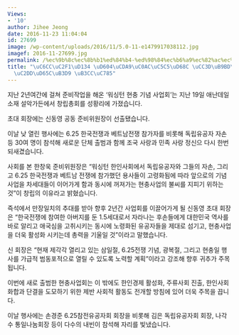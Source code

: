 ```yaml
---
Views:
- '10'
author: Jihee Jeong
date: 2016-11-23 11:04:04
id: 27699
image: /wp-content/uploads/2016/11/5.0-11-e1479917038112.jpg
imagef: 2016-11-27699.jpg
permalink: /%ec%9b%8c%ec%8b%b1%ed%84%b4-%ed%98%84%ec%b6%a9%ec%82%ac%ec%97%85%ed%9a%8c-%ec%b0%bd%eb%a6%bd%ea%b3%b5%ec%8b%9d%ed%99%9c%eb%8f%99-%eb%8f%8c%ec%9e%85/
title: "\uC6CC\uC2F1\uD134 \uD604\uCDA9\uC0AC\uC5C5\uD68C \uCC3D\uB9BD\u2026\uACF5\
  \uC2DD\uD65C\uB3D9 \uB3CC\uC785"
---
```


지난 2년여간에 걸쳐 준비작업을 해온 ‘워싱턴 현충 기념 사업회’는 지난 19일 애난데일 소재 설악가든에서 창립총회를 성황리에 가졌습니다.

초대 회장에는 신동영 공동 준비위원장이 선출됐습니다.

이날 낮 열린 행사에는 6.25 한국전쟁과 베트남전쟁 참가자를 비롯해 독립유공자 자손 등 30여 명이 참석해 새로운 단체 출범과 함께 조국 사랑과 민족 사랑 정신으 다시 한번 되새겼습니다.

사회를 본 한창욱 준비위원장은 “워싱턴 한인사회에서 독립유공자와 그들의 자손, 그리고 6.25 한국전쟁과 베트남 전쟁에 참가했던 용사들이 고령화됨에 따라 앞으로의 기념사업을 차세대들이 이어가게 함과 동시에 꺼져가는 현충사업의 불씨를 지피기 위하는 것”이 창립의 이유라고 밝혔습니다.

즉석에서 만장일치의 추대를 받아 향후 2년간 사업회를 이끌어가게 될 신동영 초대 회장은 “한국전쟁에 참여한 아버지를 둔 1.5세대로서 자라나는 후손들에게 대한민국 역사를 바로 알리고 애국심을 고취시키는 동시에 노령화된 유공자들을 제대로 섬기고, 현충사업을 더욱 활성화 시키는데 총력을 기울일 것”이라고 말했습니다.

신 회장은 “현재 제각각 열리고 있는 삼일절, 6.25전쟁 기념, 광복절, 그리고 현충일 행사를 가급적 범동포적으로 열릴 수 있도록 노력할 계획”이라고 강조해 향후 귀추가 주목됩니다.

이번에 새로 출범한 현충사업회는 이 밖에도 한인경제 활성화, 주류사회 진출, 한인사회 화합과 단결을 도모하기 위한 제반 사회적 활동도 전개할 방침에 있어 더욱 주목을 끕니다.

이날 행사에는 손경준 6.25참전유공자회 회장을 비롯해 김은 독립유공자회 회장, 나각수 통일나눔회장 등이 다수의 내빈이 참석해 자리를 빛냈습니다.